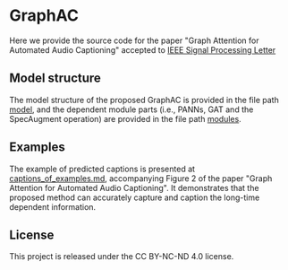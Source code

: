 # GraphAC

Here we provide the source code for the paper "Graph Attention for Automated Audio Captioning" accepted to [IEEE Signal Processing Letter]()

## Model structure

The model structure of the proposed GraphAC is provided in the file path [model](./model/), and the dependent module parts (i.e., PANNs, GAT and the SpecAugment operation) are provided in the file path [modules](./modules/).

## Examples

The example of predicted captions is presented at [captions_of_examples.md](captions_of_examples.md), accompanying Figure 2 of the paper "Graph Attention for Automated Audio Captioning". It demonstrates that the proposed method can accurately capture and caption the long-time dependent information.

## License

This project is released under the CC BY-NC-ND 4.0 license.
